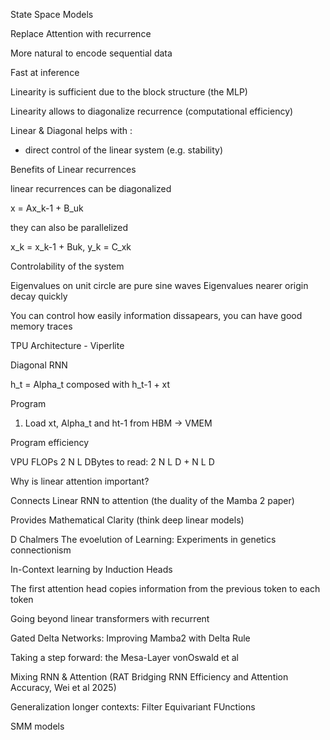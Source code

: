 State Space Models

Replace Attention with recurrence

More natural to encode sequential data

Fast at inference

Linearity is sufficient due to the block structure (the MLP)

Linearity allows to diagonalize recurrence (computational efficiency)

Linear & Diagonal helps with : 
 - direct control of the linear system (e.g. stability)


 Benefits of Linear recurrences

 linear recurrences can be diagonalized

 x = Ax_k-1 + B_uk


 they can also be parallelized

 x_k = x_k-1 + Buk, y_k = C_xk


Controlability of the system

Eigenvalues on unit circle are pure sine waves
Eigenvalues nearer origin decay quickly

You can control how easily information dissapears, you can have good memory traces

TPU Architecture - Viperlite

Diagonal RNN

h_t = Alpha_t composed with h_t-1 + xt

Program

1. Load xt, Alpha_t and ht-1 from HBM -> VMEM

Program efficiency

VPU FLOPs 2 N L DBytes to read: 2 N L D + N L D


Why is linear attention important?

Connects Linear RNN to attention (the duality of the Mamba 2 paper)

Provides Mathematical Clarity (think deep linear models)

D Chalmers The evoelution of Learning: Experiments in genetics connectionism


In-Context learning by Induction Heads

The first attention head copies information from the previous token to each token

Going beyond linear transformers with recurrent 

Gated Delta Networks: Improving Mamba2 with Delta Rule

Taking a step forward: the Mesa-Layer vonOswald et al

Mixing RNN & Attention (RAT Bridging RNN Efficiency and Attention Accuracy, Wei et al 2025)

Generalization longer contexts: Filter Equivariant FUnctions

SMM models